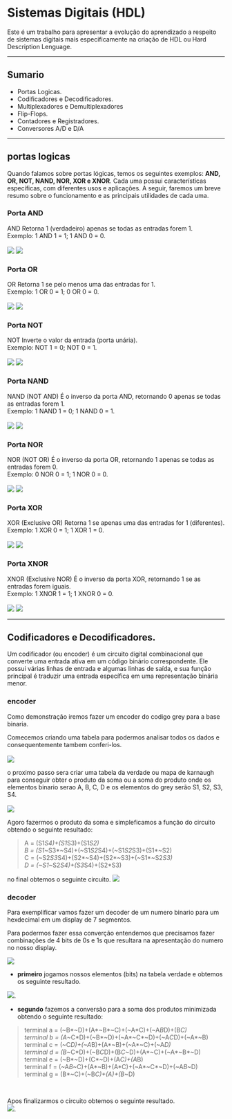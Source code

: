 # Sistemas Digitais (HDL)

Este é um trabalho para apresentar a evolução do aprendizado a respeito de sistemas digitais mais especificamente na criação de HDL ou Hard Description Lenguage.

<hr>

## Sumario 
- Portas Logicas.
- Codificadores e Decodificadores.
- Multiplexadores e Demultiplexadores
- Flip-Flops.
- Contadores e Registradores.
- Conversores A/D e D/A

<hr>

## portas logicas

Quando falamos sobre portas lógicas, temos os seguintes exemplos: **AND, OR, NOT, NAND, NOR, XOR e XNOR**. Cada uma possui características específicas, com diferentes usos e aplicações. A seguir, faremos um breve resumo sobre o funcionamento e as principais utilidades de cada uma.

### Porta AND
AND
Retorna 1 (verdadeiro) apenas se todas as entradas forem 1.<br>
Exemplo: 1 AND 1 = 1; 1 AND 0 = 0.<br><br>
![](assets/Captura%20de%20tela%202024-10-30%20134812.png)  ![](assets/Captura%20de%20tela%202024-10-30%20144844.png)

### Porta OR
OR
Retorna 1 se pelo menos uma das entradas for 1.<br>
Exemplo: 1 OR 0 = 1; 0 OR 0 = 0.<br><br>
![](assets/Captura%20de%20tela%202024-10-30%20134825.png)  ![](assets/Captura%20de%20tela%202024-10-30%20144910.png)

### Porta NOT
NOT
Inverte o valor da entrada (porta unária).<br>
Exemplo: NOT 1 = 0; NOT 0 = 1.<br><br>
![](assets/Captura%20de%20tela%202024-10-30%20134926.png)  ![](assets/Captura%20de%20tela%202024-10-30%20150624.png)

### Porta NAND
NAND (NOT AND)
É o inverso da porta AND, retornando 0 apenas se todas as entradas forem 1.<br>
Exemplo: 1 NAND 1 = 0; 1 NAND 0 = 1.<br><br>
![](assets/Captura%20de%20tela%202024-10-30%20134934.png)  ![](assets/Captura%20de%20tela%202024-10-30%20150955.png)

### Porta NOR
NOR (NOT OR)
É o inverso da porta OR, retornando 1 apenas se todas as entradas forem 0.<br>
Exemplo: 0 NOR 0 = 1; 1 NOR 0 = 0.<br><br>
![](assets/Captura%20de%20tela%202024-10-30%20134940.png)  ![](assets/Captura%20de%20tela%202024-10-30%20151458.png)

### Porta XOR
XOR (Exclusive OR)
Retorna 1 se apenas uma das entradas for 1 (diferentes).<br>
Exemplo: 1 XOR 0 = 1; 1 XOR 1 = 0.<br><br>
![](assets/Captura%20de%20tela%202024-10-30%20134950.png)  ![](assets/Captura%20de%20tela%202024-10-30%20144939.png)

### Porta XNOR
XNOR (Exclusive NOR)
É o inverso da porta XOR, retornando 1 se as entradas forem iguais.<br>
Exemplo: 1 XNOR 1 = 1; 1 XNOR 0 = 0.<br><br>
![](assets/Captura%20de%20tela%202024-10-30%20134958.png)  ![](assets/Captura%20de%20tela%202024-10-30%20151740.png)

<hr>

## Codificadores e Decodificadores.

Um codificador (ou encoder) é um circuito digital combinacional que converte uma entrada ativa em um código binário correspondente. Ele possui várias linhas de entrada e algumas linhas de saída, e sua função principal é traduzir uma entrada específica em uma representação binária menor.

### encoder

Como demonstração iremos fazer um encoder do codigo grey para a base binaria.

Comecemos criando uma tabela para podermos analisar todos os dados e consequentemente tambem conferi-los.<br>
<br>
![](assets/Captura%20de%20tela%202024-10-31%20175158.png)
<br>

o proximo passo sera criar uma tabela da verdade ou mapa de karnaugh para conseguir obter o produto da soma ou a soma do produto onde os elementos binario serao A, B, C, D e os elementos do grey serão S1, S2, S3, S4.<br><br>
![](assets/Captura%20de%20tela%202024-10-31%20180151.png)
<br>

Agoro fazermos o produto da soma e simpleficamos a função do circuito obtendo o seguinte resultado:

> A = (S1*S4)+(S1*S3)+(S1*S2)<br>
> B = (S1*~S3*~S4)+(~S1*S2*S4)+(~S1*S2*S3)+(S1*~S2)<br>
> C = (~S2*S3*S4)+(S2*~S4)+(S2*~S3)+(~S1*~S2*S3)<br>
> D = (~S1*~S2*S4)+(S3*S4)+(S2*S3)<br>

no final obtemos o seguinte circuito.
![](assets/Captura%20de%20tela%202024-10-31%20182135.png)<br>

### decoder

Para exemplificar vamos fazer um decoder de um numero binario para um hexdecimal em um display de 7 segmentos.

Para podermos fazer essa converção entendemos que precisamos fazer combinações de 4 bits de 0s e 1s que resultara na apresentação do numero no nosso display.

![](assets/Animacao-Multiplexacao-display-7-segmentos.gif)

- **primeiro** jogamos nossos elementos (bits) na tabela verdade e obtemos os seguinte resultado.<br>

![](assets/Captura%20de%20tela%202024-10-31%20142722.png).<br>

- **segundo** fazemos a conversão para a soma dos produtos minimizada obtendo o seguinte resultado:<br>
> terminal a = (~B*~D)+(A*~B*~C)+(~A*C)+(~A*B*D)+(B*C)<br>
> terminal b = (A*~C*D)+(~B*~D)+(~A*~C*~D)+(~A*C*D)+(~A*~B)<br>
> terminal c = (~C*D)+(~A*B)+(A*~B)+(~A*~C)+(~A*D)<br>
> terminal d = (B*~C*D)+(~B*C*D)+(B*C*~D)+(A*~C)+(~A*~B*~D)<br>
> terminal e = (~B*~D)+(C*~D)+(A*C)+(A*B)<br>
> terminal f = (~A*B*~C)+(A*~B)+(A*C)+(~A*~C*~D)+(~A*B*~D)<br>
> terminal g = (B*~C)+(~B*C)+(A)+(B*~D)<br>

<br>

Apos finalizarmos o circuito obtemos o seguinte resultado.<br>
![](assets/Captura%20de%20tela%202024-10-31%20142606.png).<br>
 
